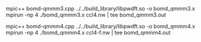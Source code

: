 

mpic++ bomd-qmmm3.cpp ../../build_library/libpwdft.so -o bomd_qmmm3.x
mpirun -np 4 ./bomd_qmmm3.x ccl4.nw  | tee bomd_qmmm3.out


mpic++ bomd-qmmm4.cpp ../../build_library/libpwdft.so -o bomd_qmmm4.x
mpirun -np 4 ./bomd_qmmm4.x ccl4-f.nw  | tee bomd_qmmm4.out
